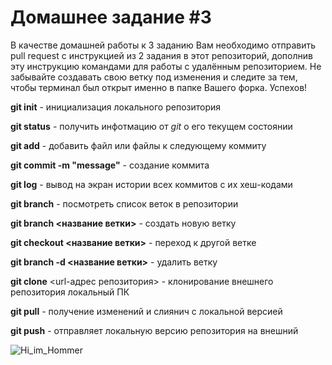 # Домашнее задание #3

В качестве домашней работы к 3 заданию Вам необходимо отправить pull request с инструкцией из 2 задания в этот репозиторий, дополнив эту инструкцию командами для работы с удалённым репозиторием. Не забывайте создавать свою ветку под изменения и следите за тем, чтобы терминал был открыт именно в папке Вашего форка. Успехов!

**git init** - инициализация локального репозитория

**git status** - получить инфотмацию от *git* о его текущем состоянии 

**git add** - добавить файл или файлы к следующему коммиту 

**git commit -m "message"** - создание коммита

**git log** - вывод на экран истории всех коммитов с их хеш-кодами

**git branch** - посмотреть список веток в репозитории 

**git branch <название ветки>** - создать новую ветку

**git checkout <название ветки>** - переход к другой ветке

**git branch -d <название ветки>** - удалить ветку

**git clone** <url-адрес репозитория> - клонирование внешнего репозитория локальный ПК

**git pull** - получение изменений и слиянич с локальной версией

**git push** - отправляет локальную версию репозитория на внешний

![Hi_im_Hommer](https://i.gifer.com/P3yr.gif)
